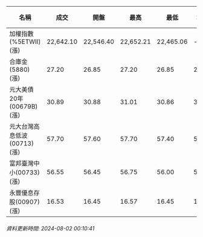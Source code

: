 | 名稱 | 成交 | 開盤 | 最高 | 最低 | 均價 | 成交金額(億) | 昨收 | 漲跌幅 | 漲跌 | 總量 | 昨量 | 振幅 |
| -------- | -------- | -------- | -------- |-------- | -------- | -------- |-------- |-------- |-------- | -------- | -------- |-------- |
|加權指數(%5ETWII) (漲)|22,642.10|22,546.40|22,652.21|22,465.06|-|4,307.68|22,199.35|1.99%|442.75|9,486,523|0|0.84%|
|合庫金(5880) (漲)|27.20|26.85|27.20|26.85|27.07|4.31|26.85|1.30%|0.35|15,912|8,281|1.30%|
|元大美債20年(00679B) (漲)|30.89|30.88|31.01|30.86|30.92|31.66|30.59|0.98%|0.30|102,389|71,289|0.49%|
|元大台灣高息低波(00713) (漲)|57.70|57.60|57.70|57.40|57.54|4.11|57.20|0.87%|0.50|7,136|5,672|0.52%|
|富邦臺灣中小(00733) (漲)|56.55|56.45|56.75|56.00|56.39|0.814|55.15|2.54%|1.40|1,443|1,288|1.36%|
|永豐優息存股(00907) (漲)|16.53|16.45|16.57|16.45|16.53|0.183|16.42|0.67%|0.11|1,105|2,512|0.73%|
###### 資料更新時間: 2024-08-02 00:10:41